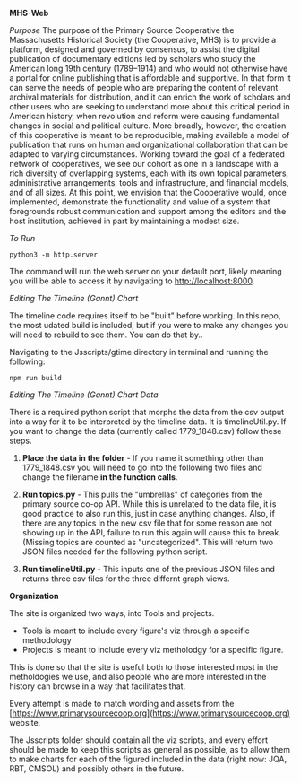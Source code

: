 **MHS-Web** 

_Purpose_
The purpose of the Primary Source Cooperative the Massachusetts Historical Society (the Cooperative, MHS) is to provide a platform, designed and governed by consensus, to assist the digital publication of documentary editions led by scholars who study the American long 19th century (1789–1914) and who would not otherwise have a portal for online publishing that is affordable and supportive. In that form it can serve the needs of people who are preparing the content of relevant archival materials for distribution, and it can enrich the work of scholars and other users who are seeking to understand more about this critical period in American history, when revolution and reform were causing fundamental changes in social and political culture. More broadly, however, the creation of this cooperative is meant to be reproducible, making available a model of publication that runs on human and organizational collaboration that can be adapted to varying circumstances. Working toward the goal of a federated network of cooperatives, we see our cohort as one in a landscape with a rich diversity of overlapping systems, each with its own topical parameters, administrative arrangements, tools and infrastructure, and financial models, and of all sizes. At this point, we envision that the Cooperative would, once implemented, demonstrate the functionality and value of a system that foregrounds robust communication and support among the editors and the host institution, achieved in part by maintaining a modest size.

_To Run_

```
python3 -m http.server
```
The command will run the web server on your default port, likely meaning you will be able to access it by navigating to [http://localhost:8000](http://localhost:8000). 


_Editing The Timeline (Gannt) Chart_

The timeline code requires itself to be "built" before working. In this repo, the most udated build is included, but if you were to make any changes you will need to rebuild to see them. You can do that by.. 

Navigating to the Jsscripts/gtime directory in terminal and running the following: 

````
npm run build 
````


_Editing The Timeline (Gannt) Chart Data_

There is a required python script that morphs the data from the csv output into a way for it to be interpreted by the timeline data. It is timelineUtil.py. If you want to change the data (currently called 1779_1848.csv) follow these steps. 

1. **Place the data in the folder** - If you name it something other than 1779_1848.csv you will need to go into the following two files and change the filename **in the function calls**. 

1. **Run topics.py** - This pulls the "umbrellas" of categories from the primary source co-op API. While this is unrelated to the data file, it is good practice to also run this, just in case anything changes. Also, if there are any topics in the new csv file that for some reason are not showing up in the API, failure to run this again will cause this to break. (Missing topics are counted as "uncategorized". This will return two JSON files needed for the following python script. 

2.  **Run timelineUtil.py** - This  inputs one of the previous JSON files and returns three csv files for the three differnt graph views. 


**Organization**

The site is organized two ways, into Tools and projects. 
- Tools is meant to include every figure's viz through a spceific methodology 
- Projects is meant to include every viz metholodgy for a specific figure.

This is done so that the site is useful both to those interested most in the metholdogies we use, and also people who are more interested in the history can browse in a way that facilitates that. 


Every attempt is made to match wording and assets from the [https://www.primarysourcecoop.org](https://www.primarysourcecoop.org) website. 

The Jsscripts folder should contain all the viz scripts, and every effort should be made to keep this scripts as general as possible, as to allow them to make charts for each of the figured included in the data (right now: JQA, RBT, CMSOL) and possibly others in the future. 
